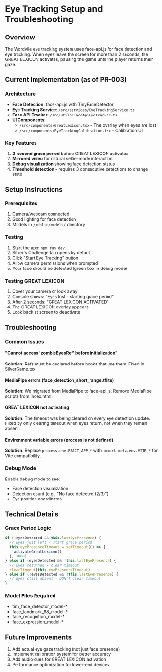 # Eye Tracking Setup and Troubleshooting

## Overview
The Wordvile eye tracking system uses face-api.js for face detection and eye tracking. When eyes leave the screen for more than 2 seconds, the GREAT LEXICON activates, pausing the game until the player returns their gaze.

## Current Implementation (as of PR-003)

### Architecture
- **Face Detection**: face-api.js with TinyFaceDetector
- **Eye Tracking Service**: `/src/services/EyeTrackingService.ts`
- **Face API Tracker**: `/src/utils/FaceApiEyeTracker.ts`
- **UI Components**: 
  - `/src/components/GreatLexicon.tsx` - The overlay when eyes are lost
  - `/src/components/EyeTrackingCalibration.tsx` - Calibration UI

### Key Features
1. **2-second grace period** before GREAT LEXICON activates
2. **Mirrored video** for natural selfie-mode interaction
3. **Debug visualization** showing face detection status
4. **Threshold detection** - requires 3 consecutive detections to change state

## Setup Instructions

### Prerequisites
1. Camera/webcam connected
2. Good lighting for face detection
3. Models in `/public/models/` directory

### Testing
1. Start the app: `npm run dev`
2. Silver's Challenge tab opens by default
3. Click "Start Eye Tracking" button
4. Allow camera permissions when prompted
5. Your face should be detected (green box in debug mode)

### Testing GREAT LEXICON
1. Cover your camera or look away
2. Console shows: "Eyes lost - starting grace period"
3. After 2 seconds: "GREAT LEXICON ACTIVATED"
4. The GREAT LEXICON overlay appears
5. Look back at screen to deactivate

## Troubleshooting

### Common Issues

#### "Cannot access 'zombieEyesRef' before initialization"
**Solution**: Refs must be declared before hooks that use them. Fixed in SilverGame.tsx.

#### MediaPipe errors (face_detection_short_range.tflite)
**Solution**: We migrated from MediaPipe to face-api.js. Remove MediaPipe scripts from index.html.

#### GREAT LEXICON not activating
**Solution**: The timeout was being cleared on every eye detection update. Fixed by only clearing timeout when eyes return, not when they remain absent.

#### Environment variable errors (process is not defined)
**Solution**: Replace `process.env.REACT_APP_*` with `import.meta.env.VITE_*` for Vite compatibility.

### Debug Mode
Enable debug mode to see:
- Face detection visualization
- Detection count (e.g., "No face detected (2/3)")
- Eye position coordinates

## Technical Details

### Grace Period Logic
```typescript
if (!eyesDetected && this.lastEyePresence) {
  // Eyes just left - start grace period
  this.eyePresenceTimeout = setTimeout(() => {
    activateGreatLexicon()
  }, 2000)
} else if (eyesDetected && !this.lastEyePresence) {
  // Eyes returned - clear timeout
  clearTimeout(this.eyePresenceTimeout)
} else if (!eyesDetected && !this.lastEyePresence) {
  // Eyes still absent - DON'T clear timeout
}
```

### Model Files Required
- tiny_face_detector_model-*
- face_landmark_68_model-*
- face_recognition_model-*
- face_expression_model-*

## Future Improvements
1. Add actual eye gaze tracking (not just face presence)
2. Implement calibration system for better accuracy
3. Add audio cues for GREAT LEXICON activation
4. Performance optimization for lower-end devices